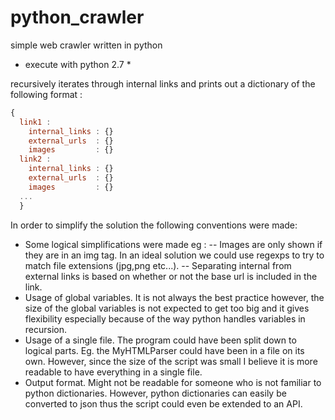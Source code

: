# python_crawler
simple web crawler written in python
* execute with python 2.7 *

recursively iterates through internal links and prints out a dictionary of the following format :
```javascript
{
  link1 : 
    internal_links : {}
    external_urls  : {}
    images         : {}
  link2 : 
    internal_links : {}
    external_urls  : {}
    images         : {}
  ...
  }
```

In order to simplify the solution the following conventions were made:
- Some logical simplifications were made eg :
-- Images are only shown if they are in an img tag. In an ideal solution we could use regexps to try to match file extensions (jpg,png etc...). 
-- Separating internal from external links is based on whether or not the base url is included in the link.
- Usage of global variables. It is not always the best practice however, the size of the global variables is not expected to get too big and it gives flexibility especially because of the way python handles variables in recursion.
- Usage of a single file. The program could have been split down to logical parts. Eg. the MyHTMLParser could have been in a file on its own. However, since the size of the script was small I believe it is more readable to have everything in a single file.
- Output format. Might not be readable for someone who is not familiar to python dictionaries. However, python dictionaries can easily be converted to json thus the script could even be extended to an API.
